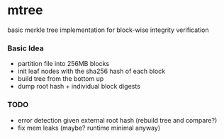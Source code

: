 # mtree
basic merkle tree implementation for block-wise integrity verification

### Basic Idea

* partition file into 256MB blocks
* init leaf nodes with the sha256 hash of each block
* build tree from the bottom up
* dump root hash + individual block digests

### TODO

* error detection given external root hash (rebuild tree and compare?)
* fix mem leaks (maybe? runtime minimal anyway)
